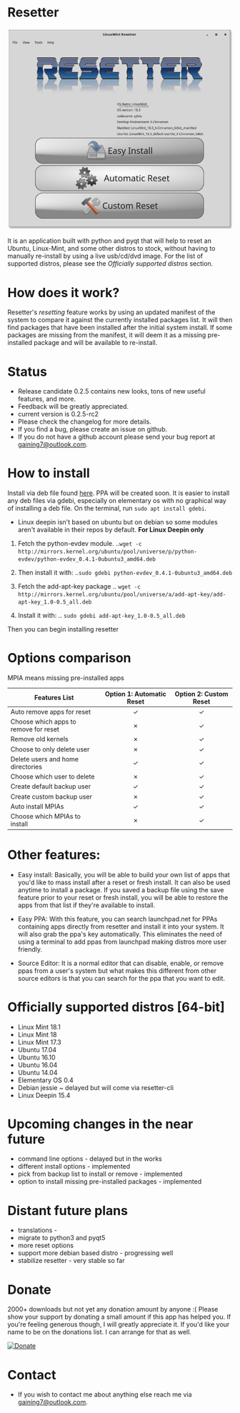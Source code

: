 # Resetter
![alt tag](https://github.com/gaining/Resetter/blob/master/Resetter/resetter-screenshot.png)

It is an application built with python and pyqt that will help to reset an Ubuntu, Linux-Mint, and some other distros to stock, without having to manually re-install by using a live usb/cd/dvd image. For the list of supported distros, please see the *Officially supported distros* section. 

# How does it work?
Resetter's *resetting* feature works by using an updated manifest of the system to compare it against the currently installed packages list. It will then find packages that have been installed after the initial system install. If some packages are missing from the manifest, it will deem it as a missing pre-installed package and will be available to re-install.

# Status
- Release candidate 0.2.5 contains new looks, tons of new useful features, and more. 
- Feedback will be greatly appreciated.
- current version is 0.2.5-rc2
- Please check the changelog for more details.
- If you find a bug, please create an issue on github. 
- If you do not have a github account please send your bug report at gaining7@outlook.com.


# How to install
Install via deb file found [here](https://github.com/gaining/Resetter/releases/tag/v0.2.5-rc2). PPA will be created soon.
It is easier to install any deb files via gdebi, especially on elementary os with no graphical way of installing a deb file. 
On the terminal, run `sudo apt install gdebi`.
- Linux deepin isn't based on ubuntu but on debian so some modules aren't available in their repos by default.
**For Linux Deepin only**
1. Fetch the python-evdev module.
..`wget -c http://mirrors.kernel.org/ubuntu/pool/universe/p/python-evdev/python-evdev_0.4.1-0ubuntu3_amd64.deb`

2. Then install it with: 
..`sudo gdebi python-evdev_0.4.1-0ubuntu3_amd64.deb` 

3. Fetch the add-apt-key package
.. `wget -c http://mirrors.kernel.org/ubuntu/pool/universe/a/add-apt-key/add-apt-key_1.0-0.5_all.deb`

4. Install it with:
.. `sudo gdebi add-apt-key_1.0-0.5_all.deb`

Then you can begin installing resetter

# Options comparison

MPIA means missing pre-installed apps

<center>

| Features List                          | Option 1: Automatic Reset | Option 2: Custom Reset |
|----------------------------------------|:-------------------------:|:----------------------:|
| Auto remove apps for reset             |             ✓             |            ✓           |
| Choose which apps to remove for reset  |             ✗             |            ✓           |
| Remove old kernels                     |             ✗             |            ✓           |
| Choose to only delete user             |             ✗             |            ✓           |
| Delete users and home directories      |             ✓             |            ✓           |
| Choose which user to delete            |             ✗             |            ✓           |
| Create default backup user             |             ✓             |            ✓           |
| Create custom backup user              |             ✗             |            ✓           |
| Auto install MPIAs                     |             ✓             |            ✓           |
| Choose which MPIAs to install          |             ✗             |            ✓           |

</center>

# Other features:
- Easy install: Basically, you will be able to build your own list of apps that you'd like to mass install after a reset or fresh install. It can also be used anytime to install a package. If you saved a backup file using the save feature prior to your reset or fresh install, you will be able to restore the apps from that list if they're available to install.

- Easy PPA: With this feature, you can search launchpad.net for PPAs containing apps directly from resetter and install it into your system. It will also grab the ppa's key automatically. This eliminates the need of using a terminal to add ppas from launchpad making distros more user friendly.

- Source Editor: It is a normal editor that can disable, enable, or remove ppas from a user's system but what makes this different from other source editors is that you can search for the ppa that you want to edit.

# Officially supported distros [64-bit]
- Linux Mint 18.1
- Linux Mint 18
- Linux Mint 17.3
- Ubuntu 17.04
- Ubuntu 16.10 
- Ubuntu 16.04
- Ubuntu 14.04
- Elementary OS 0.4 
- Debian jessie ~ delayed but will come via resetter-cli
- Linux Deepin 15.4 

# Upcoming changes in the near future
- command line options - delayed but in the works
- different install options - implemented
- pick from backup list to install or remove - implemented
- option to install missing pre-installed packages - implemented

# Distant future plans
- translations - 
- migrate to python3 and pyqt5 
- more reset options
- support more debian based distro - progressing well
- stabilize resetter - very stable so far

# Donate
2000+ downloads but not yet any donation amount by anyone :(
Please show your support by donating a small amount if this app has helped you.
If you're feeling generous though, I will greatly appreciate it. If you'd like your name to be on the donations list. I can arrange for that as well.

[![Donate](https://www.paypalobjects.com/en_US/i/btn/btn_donateCC_LG.gif)](https://www.paypal.com/cgi-bin/webscr?cmd=_s-xclick&hosted_button_id=8FET8RGU2ZKQ8)

# Contact
- If you wish to contact me about anything else reach me via gaining7@outlook.com.
